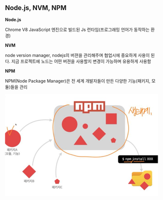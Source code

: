 ## Node.js, NVM, NPM

**Node.js**

Chrome V8 JavaScript 엔진으로 빌드된 Js 런타임(프로그래밍 언어가 동작하는 환경)

**NVM**

node version manager, nodejs의 버젼을 관리해주며 협업시에 중요하게 사용이 된다. 지금 프로젝트에 노드는 어떤 버젼을 사용할지 변경이 가능하며 유용하게 사용함

**NPM**

NPM(Node Package Manager)은 전 세계 개발자들이 만든 다양한 기능(패키지, 모듈)들을 관리

![npm](npm.JPG)

